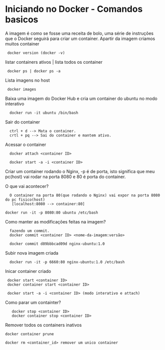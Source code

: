 # Iniciando no Docker - Comandos basicos

A imagem é como se fosse uma receita de bolo, uma série de instruções que o Docker seguirá para criar um container. Apartir da imagem criamos muitos container

```shell
 docker version (docker -v)
```

listar containers ativos | lista todos os container

```
 docker ps | docker ps -a
```


Lista imagens no host

```
 docker images
```

Baixa uma imagem do Docker Hub e cria um container do ubuntu no modo interativo

```
  docker run -it ubuntu /bin/bash
```

Sair do container

```
  ctrl + d --> Mata o container.
  crtl + pq --> Sai do container e mantem ativo.
```

Acessar o container

```
  docker attach <container ID>
  
  docker start -a -i <container ID>
```

Criar um container rodando o Nginx, -p é de porta, isto significa que meu pc(host) vai rodar na porta 8080 e 80 é porta do container.

O que vai acontecer?

      O container na porta 80(que rodando o Nginx) vai expor na porta 8080 do pc fisico(host)
       [localhost:8080 --> container:80]
    
    docker run -it -p 8080:80 ubuntu /etc/bash



Como manter as modificações feitas na imagem?
  
```  
  fazendo um commit.
  docker commit <container ID> <nome-da-imagem:versão>
  
  docker commit d89bbbcad09d nginx-ubuntu:1.0
```

Subir nova imagem criada

```
  docker run -it -p 6660:80 nginx-ubuntu:1.0 /etc/bash
```

Inicar container criado

```
 docker start <container ID>
 docker container start <container ID>
 
 docker start -a -i <container ID> (modo interativo e attach)
```

Como parar um containter?

```
   docker stop <container ID>
   docker container stop <container ID>
```

Remover todos os containers inativos

```
docker container prune

docker rm <container_id> remover um unico container
```